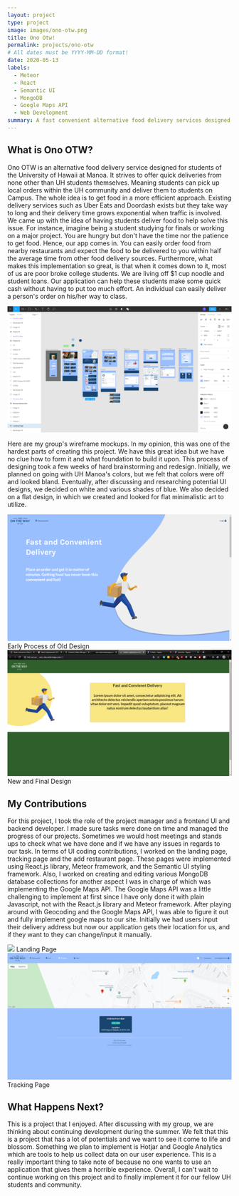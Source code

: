 ```yaml
---
layout: project
type: project
image: images/ono-otw.png
title: Ono Otw!
permalink: projects/ono-otw
# All dates must be YYYY-MM-DD format!
date: 2020-05-13
labels:
  - Meteor
  - React
  - Semantic UI
  - MongoDB
  - Google Maps API
  - Web Development
summary: A fast convenient alternative food delivery services designed for University of Manoa Students
---
```

## What is Ono OTW?
Ono OTW is an alternative food delivery service designed for students of the University of Hawaii at Manoa. It strives to offer quick deliveries from none other than UH students themselves. Meaning students can pick up local orders within the UH community and deliver them to students on Campus. The whole idea is to get food in a more efficient approach. Existing delivery services such as Uber Eats and Doordash exists but they take way to long and their delivery time grows exponential when traffic is involved. We came up with the idea of having students deliver food to help solve this issue. For instance, imagine being a student studying for finals or working on a major project. You are hungry but don't have the time nor the patience to get food. Hence, our app comes in. You can easily order food from nearby restaurants and expect the food to be delivered to you within half the average time from other food delivery sources. Furthermore, what makes this implementation so great, is that when it comes down to it, most of us are poor broke college students. We are living off $1 cup noodle and student loans. Our application can help these students make some quick cash without having to put too much effort. An individual can easily deliver a person's order on his/her way to class.

<img class="ui image" src="../images/mockup.png">


Here are my group's wireframe mockups. In my opinion, this was one of the hardest parts of creating this project. We have this great idea but we have no clue how to form it and what foundation to build it upon. This process of designing took a few weeks of hard brainstorming and redesign. Initially, we planned on going with UH Manoa's colors, but we felt that colors were off and looked bland. Eventually, after discussing and researching potential UI designs, we decided on white and various shades of blue. We also decided on a flat design, in which we created and looked for flat minimalistic art to utilize.


<img class="ui image" src="../images/ono-otw.png">
Early Process of Old Design 

<br/>

<img class="ui image" src="../images/old.png">
New and Final Design


## My Contributions
For this project, I took the role of the project manager and a frontend UI and backend developer. I made sure tasks were done on time and managed the progress of our projects. Sometimes we would host meetings and stands ups to check what we have done and if we have any issues in regards to our task. In terms of UI coding contributions, I worked on the landing page, tracking page and the add restaurant page. These pages were implemented using React.js library, Meteor framework, and the Semantic UI styling framework. Also, I worked on creating and editing various MongoDB database collections for another aspect I was in charge of which was implementing the Google Maps API. The Google Maps API was a little challenging to implement at first since I have only done it with plain Javascript, not with the React.js library and Meteor framework. After playing around with Geocoding and the Google Maps API, I was able to figure it out and fully implement google maps to our site. Initially we had users input their delivery address but now our application gets their location for us, and if they want to they can change/input it manually.

<img class="ui image" src="../images/ono-otw.gif">
Landing Page

<br/>

<img class="ui image" src="../images/tracking.png">
Tracking Page

## What Happens Next?
This is a project that I enjoyed. After discussing with my group, we are thinking about continuing development during the summer. We felt that this is a project that has a lot of potentials and we want to see it come to life and blossom. Something we plan to implement is Hotjar and Google Analytics which are tools to help us collect data on our user experience. This is a really important thing to take note of because no one wants to use an application that gives them a horrible experience. Overall, I can't wait to continue working on this project and to finally implement it for our fellow UH students and community.
